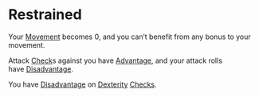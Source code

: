 # Restrained

Your [Movement](../Game%20Procedures/Movement.md) becomes 0, and you can’t benefit from any bonus to your movement.

Attack [Check](../Game%20Procedures/Check.md)s against you have [Advantage](../Dice%20Rolls/Advantage.md), and your attack rolls have [Disadvantage](../Dice%20Rolls/Disadvantage.md).

You have [Disadvantage](../Dice%20Rolls/Disadvantage.md) on [Dexterity](../Player%20Characters/Chosen%20Statistics/Dexterity.md) [Checks](../Game%20Procedures/Check.md).